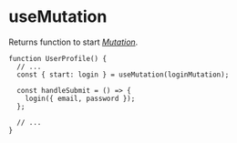 # useMutation

Returns function to start [_Mutation_](/api/primitives/mutation).

```tsx
function UserProfile() {
  // ...
  const { start: login } = useMutation(loginMutation);

  const handleSubmit = () => {
    login({ email, password });
  };

  // ...
}
```
